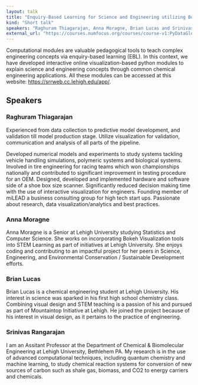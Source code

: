 ```yaml
---
layout: talk
title: "Enquiry-Based Learning for Science and Engineering utilizing Bokeh"
kind: "Short talk"
speakers: "Raghuram Thiagarajan, Anna Moragne, Brian Lucas and Srinivas Rangarajan"
external_url: "https://courses.numfocus.org/courses/course-v1:PyDataGlobal+PDG20-talks+2020/jump_to/block-v1:PyDataGlobal+PDG20-talks+2020+type@vertical+block@7148705dca4044c1a89173dcdb9b83e6"
---
```


Computational modules are valuable pedagogical tools to teach complex engineering concepts via enquiry-based learning (EBL). In this context, we have developed interactive online visualization-based python modules to explain science and engineering concepts through common chemical engineering applications. All these modules can be accessed at this website: https://srrweb.cc.lehigh.edu/app/.

## Speakers

### Raghuram Thiagarajan

Experienced from data collection to predictive model development, and validation till model production stage. Utilize visualization for validation, communication and analysis of all parts of the pipeline.

Developed numerical models and experiments to study systems tackling vehicle handling simulations, polymeric systems and biological systems. Involved in tire engineering for racing teams which won championships nationally and contributed to significant improvement in testing procedure for an OEM.  Designed, developed and implemented hardware and software side of a shoe box size scanner. Significantly reduced decision making time with the use of interactive visualization for engineers. Founding member of miLEAD a business consulting group for high tech start ups. Passionate about research, data visualization/analytics and best practices.

### Anna Moragne

Anna Moragne is a Senior at Lehigh University studying Statistics and Computer Science. She works on incorporating Bokeh Visualization tools into STEM Learning as part of initiatives at Lehigh University. She enjoys coding and contributing to an impactful project for her peers in Science, Engineering, and Environmental Conservation / Sustainable Development efforts.

### Brian Lucas

Brian Lucas is a chemical engineering student at Lehigh University. His interest in science was sparked in his first high school chemistry class. Combining visual design and STEM teaching is a passion of his and pursued as part of Mountaintop Initiative at Lehigh. He joined the project because of his interest in visual design, as it pertains to the practice of engineering.

### Srinivas Rangarajan

I am an Assitant Professor at the Department of Chemical & Biomolecular Engineering at Lehigh University, Bethlehem PA. My research is in the use of advanced computational techniques, including quantum chemistry and machine learning, to study chemical reaction systems for conversion of new sources of carbon such as shale gas, biomass, and CO2 to energy carriers and chemicals.
